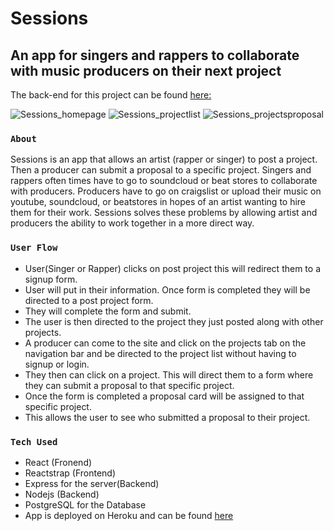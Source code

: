 # Sessions

## An app for singers and rappers to collaborate with music producers on their next project

The back-end for this project can be found [here:](https://github.com/bluecollarcoders/Sessions-Backend)

![Sessions_homepage](https://user-images.githubusercontent.com/67053237/129505938-87c51627-fe4f-40c5-86e4-2d80ea76fc35.PNG)
![Sessions_projectlist](https://user-images.githubusercontent.com/67053237/129505918-dcacefb6-b240-4cea-9503-d9b2b88d699b.PNG)
![Sessions_projectsproposal](https://user-images.githubusercontent.com/67053237/129508304-14f37f97-4d76-4370-84c6-4fb8703c3270.PNG)




### `About`
Sessions is an app that allows an artist (rapper or singer) to post a project. Then a producer can submit a proposal to a specific project. Singers and rappers often times have to go to soundcloud or beat stores to collaborate with producers. Producers have to go on craigslist or upload their music on youtube, soundcloud, or beatstores in hopes of an artist wanting to hire them for their work. Sessions solves these problems by allowing artist and producers the ability to work together in a more direct way.

### `User Flow`

* User(Singer or Rapper) clicks on post project this will redirect them to a signup form.
* User will put in their information. Once form is completed they will be directed to a post project form.
* They will complete the form and submit. 
* The user is then directed to  the project they just posted along with other projects. 
* A producer can come to the site and click on the projects tab on the navigation bar and be directed to the project list without having to signup or login.
* They then can click on a project. This will direct them to a form where they can submit a proposal to that specific project. 
* Once the form is completed a proposal card will be assigned to that specific project. 
* This allows the user to see who submitted a proposal to their project.



### `Tech Used`

* React (Fronend)
* Reactstrap (Frontend)
* Express for the server(Backend)
* Nodejs (Backend)
* PostgreSQL for the Database
* App is deployed on Heroku and can be found [here](https://sessionsio.surge.sh/)